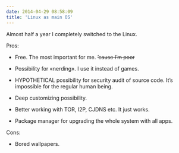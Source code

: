 ```yaml
---
date: 2014-04-29 08:58:09
title: 'Linux as main OS'
---
```


Almost half a year I completely switched to the Linux.

Pros:

- Free. The most important for me. ~~’cause I’m poor~~

- Possibility for «nerding». I use it instead of games.

- HYPOTHETICAL possibility for security audit of source code. It’s impossible for the regular human
  being.

- Deep customizing possibility.

- Better working with TOR, I2P, CJDNS etc. It just works.

- Package manager for upgrading the whole system with all apps.

Cons:

- Bored wallpapers.
